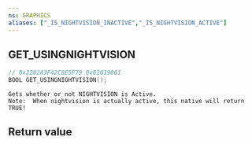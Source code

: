 ```yaml
---
ns: GRAPHICS
aliases: ["_IS_NIGHTVISION_INACTIVE","_IS_NIGHTVISION_ACTIVE"]
---
```

## GET_USINGNIGHTVISION

```c
// 0x2202A3F42C8E5F79 0x62619061
BOOL GET_USINGNIGHTVISION();
```

```
Gets whether or not NIGHTVISION is Active.  
Note:  When nightvision is actually active, this native will return TRUE!  
```

## Return value
